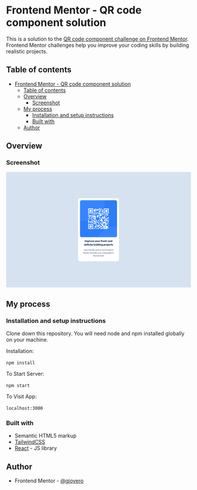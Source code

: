 # Frontend Mentor - QR code component solution

This is a solution to the [QR code component challenge on Frontend Mentor](https://www.frontendmentor.io/challenges/qr-code-component-iux_sIO_H). Frontend Mentor challenges help you improve your coding skills by building realistic projects. 

## Table of contents

- [Frontend Mentor - QR code component solution](#frontend-mentor---qr-code-component-solution)
  - [Table of contents](#table-of-contents)
  - [Overview](#overview)
    - [Screenshot](#screenshot)
  - [My process](#my-process)
    - [Installation and setup instructions](#installation-and-setup-instructions)
    - [Built with](#built-with)
  - [Author](#author)


## Overview

### Screenshot
![](./screenshots/desktop.png)

## My process

### Installation and setup instructions

Clone down this repository. You will need node and npm installed globally on your machine.

Installation:

`npm install`

To Start Server:

`npm start`

To Visit App:

`localhost:3000`

### Built with

- Semantic HTML5 markup
- [TailwindCSS](https://tailwindcss.com/)
- [React](https://reactjs.org/) - JS library


## Author

- Frontend Mentor - [@giovero](https://www.frontendmentor.io/profile/giovero)


